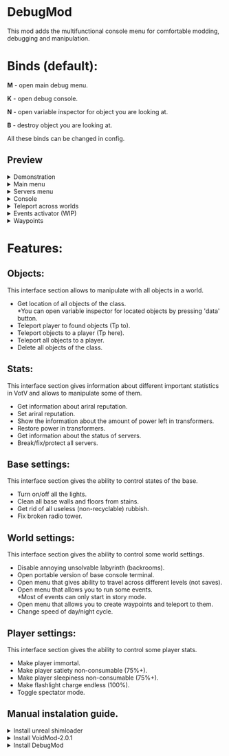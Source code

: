 # **DebugMod**
This mod adds the multifunctional console menu for comfortable modding, debugging and manipulation.

# Binds (default):
**M** - open main debug menu.
 
**K** - open debug console. 

**N** - open variable inspector for object you are looking at. 

**B** - destroy object you are looking at. 


All these binds can be changed in config.

## Preview



<details>
<summary>Demonstration</summary>

![Preview](https://github.com/Acitulen/DebugMod/blob/main/DebugModMainMenuPreview.png?raw=true)
</details>

<details>

<summary>Main menu</summary>

![Preview](https://github.com/Acitulen/DebugMod/blob/main/DebugModMainMenuPreview.png?raw=true)
</details>


<details>
<summary>Servers menu</summary>

![Preview](https://github.com/Acitulen/DebugMod/blob/main/DebugModServersPreview.png?raw=true)
</details>


<details>
<summary>Console</summary>

![Preview](https://github.com/Acitulen/DebugMod/blob/main/DebugModConsolePreview.png?raw=true)
</details>

<details>
<summary>Teleport across worlds</summary>

![Preview](https://github.com/Acitulen/DebugMod/blob/main/DebugModWorldTeleporterPreview.png?raw=true)
</details>

<details>
<summary>Events activator (WIP)</summary>

![Preview](https://github.com/Acitulen/DebugMod/blob/main/DebugModEventsActivatorPreview.png?raw=true)
</details>

<details>
<summary>Waypoints</summary>

![Preview](https://github.com/Acitulen/DebugMod/blob/main/DebugModWaypointsPreview.png?raw=true)
</details>

# Features: 
## Objects:
This interface section allows to manipulate with all objects in a world.
- Get location of all objects of the class.  
*You can open variable inspector for located objects by pressing 'data' button.
- Teleport player to found objects (Tp to).
- Teleport objects to a player (Tp here).
- Teleport all objects to a player.
- Delete all objects of the class.


## Stats:
This interface section gives information about different important statistics in VotV and allows to manipulate some of them.
- Get information about ariral reputation.
- Set ariral reputation.
- Show the information about the amount of power left in transformers.
- Restore power in transformers.
- Get information about the status of servers.
- Break/fix/protect all servers.

## Base settings:
This interface section gives the ability to control states of the base.
- Turn on/off all the lights.
- Clean all base walls and floors from stains. 
- Get rid of all useless (non-recyclable) rubbish.
- Fix broken radio tower.

## World settings:
This interface section gives the ability to control some world settings.
- Disable annoying unsolvable labyrinth (backrooms).
- Open portable version of base console terminal. 
- Open menu that gives ability to travel across different levels (not saves).
- Open menu that allows you to run some events.  
*Most of events can only start in story mode.
- Open menu that allows you to create waypoints and teleport to them.
- Change speed of day/night cycle.

## Player settings:
This interface section gives the ability to control some player stats.
- Make player immortal.
- Make player satiety non-consumable (75%+).
- Make player sleepiness non-consumable (75%+). 
- Make flashlight charge endless (100%).
- Toggle spectator mode.


## Manual instalation guide.

<details>
<summary>Install unreal shimloader</summary>

1. Copy `dwmapi.dll` into the `GAME/Binaries/Win64` directory. Its new path should be `GAME/Binaries/Win64/dwmapi.dll`.
2. Copy the contents of the `UE4SS` folder in the package into `GAME/Binaries/Win64`.

`GAME/Binaries/Win64` should now contain the following *new* files and folders:
- `GAME-Win64-Shipping.exe`
- `ue4ss.dll`
- `UE4SS-settings.ini`
- `dwmapi.dll` ← *This is the unreal-shimloader binary. It will load UE4SS for you.*
- `Mods/`
</details>

<details>
<summary>Install VoidMod-2.0.1</summary>

1. Copy `VoidMod2.pak` from the pak floader to `GAME/Content/Paks/LogicMods` directory. 
</details>

<details>
<summary>Install DebugMod</summary>

1. Copy `DebugMod.pak` from the `pak` floader to `GAME/Content/Paks/LogicMods` directory. 
2. Copy the contents of the `mod` folder in `GAME/Binaries/Win64/Mods/Acitulen-DebugMod` directory.  
*you have to create `Acitulen-DebugMod` floader manually.
</details>
